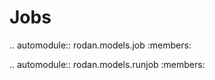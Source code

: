 # Jobs
.. automodule:: rodan.models.job
   :members:

.. automodule:: rodan.models.runjob
   :members:
